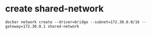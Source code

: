 # create shared-network

```
docker network create --driver=bridge --subnet=172.30.0.0/16 --gateway=172.30.0.1 shared-network
```
